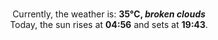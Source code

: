 <p  align="center"><br/>Currently, the weather is: <b> 35°C, <i>broken clouds</i></b></br>Today, the sun rises at <b>04:56</b> and sets at <b>19:43</b>.</p>